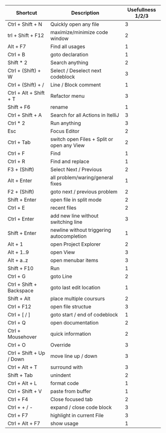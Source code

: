 | Shortcut                 | Description                                | Usefullness 1/2/3 |
| ------------------------ | ------------------------------------------ | ----------------- |
| Ctrl + Shift + N         | Quickly open any file                      | 3                 |
| trl + Shift + F12        | maximize/minimize code window              | 2                 |
| Alt + F7                 | Find all usages                            | 1                 |
| Ctrl + B                 | goto declaration                           | 1                 |
| Shift * 2                | Search anything                            | 2                 |
| Ctrl + (Shift) +  W      | Select / Deselect next codeblock           | 3                 |
| Ctrl + (Shift) + /       | Line / Block comment                       | 1                 |
| Ctrl + Alt + Shift + T   | Refactor menu                              | 3                 |
| Shift + F6               | rename                                     | 1                 |
| Ctrl + Shift + A         | Search for all Actions in ItelliJ          | 3                 |
| Ctrl * 2                 | Run anything                               | 3                 |
| Esc                      | Focus Editor                               | 2                 |
| Ctrl + Tab               | switch open Files + Split or open any View | 2                 |
| Ctrl + F                 | Find                                       | 1                 |
| Ctrl + R                 | Find and replace                           | 1                 |
| F3 + (Shift)             | Select Next / Previous                     | 2                 |
| Alt + Enter              | all problem/waring/general fixes           | 1                 |
| F2 + (Shift)             | goto next / previous problem               | 2                 |
| Shift + Enter            | open file in split mode                    | 2                 |
| Ctrl + E                 | recent files                               | 2                 |
| Ctrl + Enter             | add new line without switching line        | 3                 |
| Shift + Enter            | newline without triggering autocompletion  | 1                 |
| Alt + 1                  | open Project Explorer                      | 2                 |
| Alt + 1..9               | open View                                  | 3                 |
| Alt + a..z               | open menubar items                         | 3                 |
| Shift + F10              | Run                                        | 1                 |
| Ctrl + G                 | goto Line                                  | 2                 |
| Ctrl + Shift + Backspace | goto last edit location                    | 1                 |
| Shift + Alt              | place multiple coursurs                    | 2                 |
| Ctrl + F12               | open file structue                         | 3                 |
| Ctrl + [ / ]             | goto start / end of codeblock              | 1                 |
| Ctrl + Q                 | open documentation                         | 2                 |
| Ctrl + Mousehover        | quick information                          | 2                 |
| Ctrl + O                 | Override                                   | 3                 |
| Ctrl + Shift + Up / Down | move line up / down                        | 3                 |
| Ctrl + Alt + T           | surround with                              | 3                 |
| Shift + Tab              | unindent                                   | 2                 |
| Ctrl + Alt + L           | format code                                | 1                 |
| Ctrl + Shift + V         | paste from buffer                          | 1                 |
| Ctrl + F4                | Close focused tab                          | 2                 |
| Ctrl + + / -             | expand / close code block                  | 3                 |
| Ctrl + F7                | highlight in current File                  | 3                 |
| Ctrl + Alt + F7          | show usage                                 | 1                 |